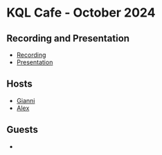 # KQL Cafe - October 2024

## Recording and Presentation

- [Recording]()
- [Presentation](../Presentations/)

## Hosts

- [Gianni](https://twitter.com/castello_johnny)
- [Alex](https://twitter.com/alexverboon)

## Guests

- []() 